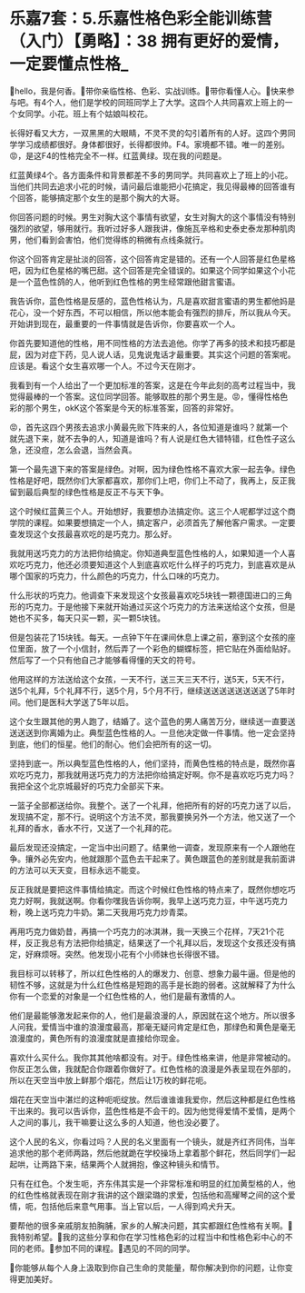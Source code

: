 # 乐嘉7套：5.乐嘉性格色彩全能训练营（入门）【勇略】：38 拥有更好的爱情，一定要懂点性格_

🎼hello，我是何香。🎼带你亲临性格、色彩、实战训练。🎼带你看懂人心。🎼快来参与吧。有4个人，他们是学校的同班同学上了大学。这四个人共同喜欢上班上的一个女同学。小花。班上有个姑娘叫校花。

长得好看又大方，一双黑黑的大眼睛，不灵不灵的勾引着所有的人好。这四个男同学学习成绩都很好。身体都很好，长得都很帅。F4。家境都不错。唯一的差别。😡，是这F4的性格完全不一样。红蓝黄绿。现在我的问题是。

红蓝黄绿4个。各方面条件和背景都差不多的男同学。共同喜欢上了班上的小花。当他们共同去追求小花的时候，请问最后谁能把小花搞定，我见得最棒的回答谁有个回答，能够搞定那个女生的是那个胸大的大哥。

你回答问题的时候。男生对胸大这个事情有欲望，女生对胸大的这个事情没有特别强烈的欲望，够用就行。我听过好多人跟我讲，像施瓦辛格和史泰史泰龙那种肌肉男，他们看到会害怕，他们觉得练的稍微有点线条就行。

你这个回答肯定是扯淡的回答，这个回答肯定是错的。还有一个人回答是红色星格吧，因为红色星格的嘴巴甜。这个回答是完全错误的。如果这个同学如果这个小花是一个蓝色性鸽的人，他听到红色性格的男生经常跟他甜言蜜语。

我告诉你，蓝色性格是反感的，蓝色性格认为，凡是喜欢甜言蜜语的男生都他妈是花心，没一个好东西，不可以相信，所以他本能会有强烈的排斥，所以我从今天。开始讲到现在，最重要的一件事情就是告诉你，你要喜欢一个人。

你首先要知道他的性格，用不同性格的方法去追他。你学了再多的技术和技巧都是屁，因为对症下药，见人说人话，见鬼说鬼话才最重要。其实这个问题的答案呢。应该是。看这个女生喜欢哪一个人。不过今天在刚才。

我看到有一个人给出了一个更加标准的答案，这是在今年此刻的高考过程当中，我觉得最棒的一个答案。这位同学回答。能够取胜的那个男生是。😡，懂得性格色彩的那个男生，okK这个答案是今天的标准答案，回答的非常好。

😡，首先这四个男孩去追求小黄最先败下阵来的人，各位知道是谁吗？就第一个就先退下来，就不去争的人，知道是谁吗？有人说是红色大错特错，红色性子这么急，还没痘，怎么会退，当然会真。

第一个最先退下来的答案是绿色。对啊，因为绿色性格不喜欢大家一起去争。绿色性格是好吧，既然你们大家都喜欢，那你们上吧，你们上不动了，我再上，反正我留到最后典型的绿色性格是反正不与天下争。

这个时候红蓝黄三个人。开始想好，我要想办法搞定你。这三个人呢都学过这个商学院的课程。如果要想搞定一个人，搞定客户，必须首先了解他客户需求。一定要查发现这个女孩最喜欢吃的是巧克力。那么好。

我就用送巧克力的方法把你给搞定。你知道典型蓝色性格的人，如果知道一个人喜欢吃巧克力，他还必须要知道这个人到底喜欢吃什么样子的巧克力，到底喜欢是从哪个国家的巧克力，什么颜色的巧克力，什么口味的巧克力。

什么形状的巧克力。他调查下来发现这个女孩最喜欢吃5块钱一颗德国进口的三角形的巧克力。于是他接下来就开始通过买这个巧克力的方法来送给这个女孩，但是她也不买多，每天只买一颗，买一颗5块钱。

但是包装花了15块钱。每天。一点钟下午在课间休息上课之前，塞到这个女孩的座位里面，放了一个小信封，然后弄了一个彩色的蝴蝶标签，把它贴在外面给贴好。然后写了一个只有他自己才能够看得懂的天文的符号。

他用这样的方法送给这个女孩，一天不行，送三天三天不行，送5天，5天不行，送5个礼拜，5个礼拜不行，送5个月，5个月不行，继续送送送送送送送送了5年时间。他们是医科大学送了5年以后。

这个女生跟其他的男人跑了，结婚了。这个蓝色的男人痛苦万分，继续送一直要送送送送到你离婚为止。典型蓝色性格的人。一旦他决定做一件事情。他一定会坚持到底，他们的恒星。他们的耐心。他们会把所有的这一切。

坚持到底一。所以典型蓝色性格的人，他们坚持，而黄色性格的特点是，既然你喜欢吃巧克力，那我就用送巧克力的方法把你给搞定好啊。你不是喜欢吃巧克力吗？我把全这个北京城最好的巧克力全部买下来。

一篮子全部都送给你。我整个。送了一个礼拜，他把所有的好的巧克力送了以后，发现搞不定，那不行。说明这个方法不灵，那我要换另外一个方法，他又送了一个礼拜的香水，香水不行，又送了一个礼拜的花。

最后发现还没搞定，一定当中出问题了。结果他一调查，发现原来有一个人跟他在争。攘外必先安内，他就跟那个蓝色去干起来了。黄色跟蓝色的差别就是我前面讲的方法可以天天变，目标永远不能变。

反正我就是要把这件事情给搞定。而这个时候红色性格的特点来了，既然你想吃巧克力好啊，我就送啊。你看你嘿我告诉你啊，我早上送巧克力豆，中午送巧克力粉，晚上送巧克力牛奶。第二天我用巧克力炒青菜。

再用巧克力做奶昔，再搞一个巧克力的冰淇淋，我一天换三个花样，7天21个花样，反正我总有方法把你给搞定，结果送了一个礼拜以后，发现这个女孩还没有搞定，好麻烦呀。突然。他发现小花有个小师妹也长得很不错。

我目标可以转移了，所以红色性格的人的爆发力、创意、想象力最牛逼。但是他的韧性不够，这就是为什么红色性格是短跑的高手是长跑的弱者。这就解释了为什么你有一个恋爱的对象是一个红色性格的人，他们是最有激情的人。

他们是最能够激发起来你的人，他们是最浪漫的人，原因就在这个地方。所以很多人问我，爱情当中谁的浪漫度最高，那毫无疑问肯定是红色，那绿色和黄色是毫无浪漫度的，黄色所有的浪漫度就是直接给你现金。

喜欢什么买什么。我你其其他啥都没有。对于。绿色性格来讲，他是非常被动的。你反正怎么做，我就配合你跟着你做好了。红色性格的浪漫是外表呈现在外部的，所以在天空当中放上鲜那个烟花，然后让1万枚的鲜花呃。

烟花在天空当中湛烂的这种呃呃绽放。然后谁谁谁我爱你，然后这种都是红色性格干出来的。我可以告诉你，蓝色性格是不会干的。因为他觉得爱情不爱情，是两个人之间的事儿，我干嘛要让这么多的人知道，他也没必要了。

这个人民的名义，你看过吗？人民的名义里面有一个镜头，就是齐红齐同伟，当年追求他的那个老师两路，然后他就跪在学校操场上拿着那个鲜花，然后同学们一起起哄，让两路下来，结果两个人就拥抱，像这种镜头和情节。

只有在红色。个发生呃，齐东伟其实是一个非常标准和明显的红加黄型格的人，他的红色性格就表现在刚才我讲的这个跟梁璐的求爱，包括他和高耀琴之间的这个爱情，呃，包括他后来意气用事。当上官以后，一人得到鸡犬升天。

要帮他的很多亲戚朋友拍胸脯，家乡的人解决问题，其实都跟红色性格有关啊。🎼我特别希望。🎼我的这些分享和你在学习性格色彩的过程当中和性格色彩中心的不同的老师。🎼参加不同的课程。🎼遇见的不同的同学。

🎼你能够从每个人身上汲取到你自己生命的灵能量，帮你解决到你的问题，让你变得更加美好。